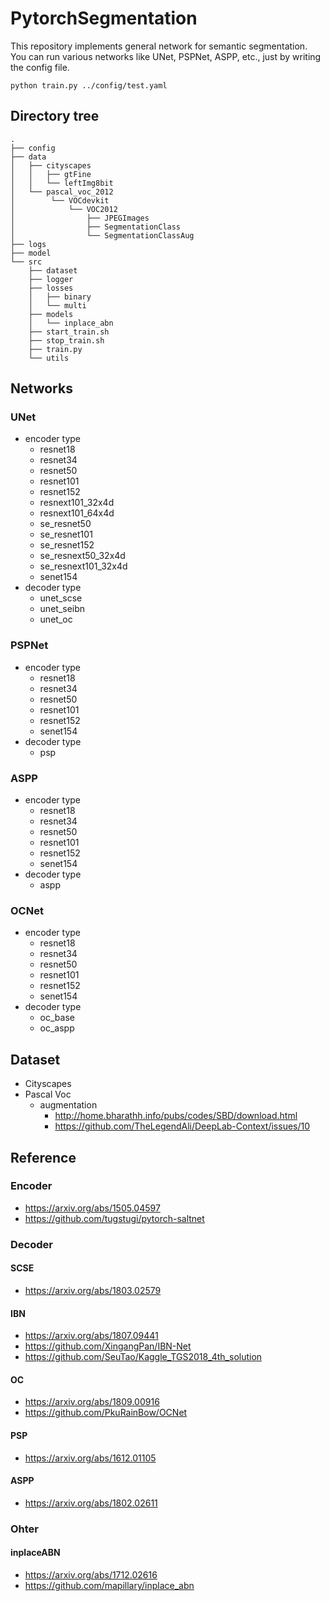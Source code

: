 # PytorchSegmentation
This repository implements general network for semantic segmentation.
You can run various networks like UNet, PSPNet, ASPP, etc., just by writing the config file.

```
python train.py ../config/test.yaml
```

## Directory tree
```
.
├── config
├── data
│   ├── cityscapes
│   │   ├── gtFine
│   │   └── leftImg8bit
│   └── pascal_voc_2012
│        └── VOCdevkit
│            └── VOC2012
│                ├── JPEGImages
│                ├── SegmentationClass
│                └── SegmentationClassAug
├── logs
├── model
└── src
    ├── dataset
    ├── logger
    ├── losses
    │   ├── binary
    │   └── multi
    ├── models
    │   └── inplace_abn
    ├── start_train.sh
    ├── stop_train.sh
    ├── train.py
    └── utils
```

## Networks
### UNet
- encoder type
    - resnet18
    - resnet34
    - resnet50
    - resnet101
    - resnet152
    - resnext101_32x4d
    - resnext101_64x4d
    - se_resnet50
    - se_resnet101
    - se_resnet152
    - se_resnext50_32x4d
    - se_resnext101_32x4d
    - senet154
- decoder type
    - unet_scse
    - unet_seibn
    - unet_oc

### PSPNet
- encoder type
    - resnet18
    - resnet34
    - resnet50
    - resnet101
    - resnet152
    - senet154
- decoder type
    - psp

### ASPP
- encoder type
    - resnet18
    - resnet34
    - resnet50
    - resnet101
    - resnet152
    - senet154
- decoder type
    - aspp

### OCNet
- encoder type
    - resnet18
    - resnet34
    - resnet50
    - resnet101
    - resnet152
    - senet154
- decoder type
    - oc_base
    - oc_aspp

## Dataset
- Cityscapes
- Pascal Voc
    - augmentation
        - http://home.bharathh.info/pubs/codes/SBD/download.html
        - https://github.com/TheLegendAli/DeepLab-Context/issues/10

## Reference

### Encoder
- https://arxiv.org/abs/1505.04597
- https://github.com/tugstugi/pytorch-saltnet

### Decoder
#### SCSE
- https://arxiv.org/abs/1803.02579

#### IBN
- https://arxiv.org/abs/1807.09441
- https://github.com/XingangPan/IBN-Net
- https://github.com/SeuTao/Kaggle_TGS2018_4th_solution

#### OC
- https://arxiv.org/abs/1809.00916
- https://github.com/PkuRainBow/OCNet

#### PSP
- https://arxiv.org/abs/1612.01105

#### ASPP
- https://arxiv.org/abs/1802.02611

### Ohter
#### inplaceABN
- https://arxiv.org/abs/1712.02616
- https://github.com/mapillary/inplace_abn
